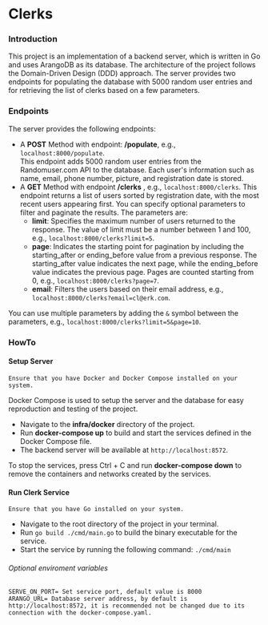 # Clerks

### Introduction
This project is an implementation of a backend server, which is written in Go and uses ArangoDB as its database.
The architecture of the project follows the Domain-Driven Design (DDD) approach.
The server provides two endpoints for populating the database with 5000 random user entries and for retrieving
the list of clerks based on a few parameters.


### Endpoints
The server provides the following endpoints:

- A **POST** Method with endpoint: **/populate**, e.g., `localhost:8000/populate`. <br>
  This endpoint adds 5000 random user entries from the Randomuser.com API to the database.
  Each user's information such as name, email, phone number, picture, and registration date is stored.
- A **GET** Method with endpoint **/clerks** , e.g., `localhost:8000/clerks`.
  This endpoint returns a list of users sorted by registration date, with the most recent users
  appearing first.
  You can specify optional parameters to filter and paginate the
  results. The parameters are:
    - **limit**: Specifies the maximum number of users returned to the response.
      The value of limit must be a number between 1 and 100, e.g., `localhost:8000/clerks?limit=5`.
    - **page**: Indicates the starting point for pagination by including the starting_after
      or ending_before value from a previous response. The starting_after value indicates the next page,
      while the ending_before value indicates the previous page. Pages are counted starting from 0, e.g.,
      `localhost:8000/clerks?page=7`.
    - **email**: Filters the users based on their email address, e.g., `localhost:8000/clerks?email=cl@erk.com`.

You can use multiple parameters by adding the `&` symbol between the parameters, e.g.,
`localhost:8000/clerks?limit=5&page=10`.



### HowTo

#### Setup Server
`Ensure that you have Docker and Docker Compose installed on your system.`

Docker Compose is used to setup the server and the database for easy reproduction and testing of the project.

- Navigate to the **infra/docker** directory of the project.
- Run **docker-compose up** to build and start the services defined in the Docker Compose file.
- The backend server will be available at `http://localhost:8572`.

To stop the services, press Ctrl + C and run **docker-compose down** to remove the containers and networks
created by the services.

#### Run Clerk Service

`Ensure that you have Go installed on your system. `
- Navigate to the root directory of the project in your terminal.
- Run `go build ./cmd/main.go`  to build the binary executable for the service.
- Start the service by running the following command: ```./cmd/main```

###### Optional enviroment variables

```
SERVE_ON_PORT= Set service port, default value is 8000
ARANGO_URL= Database server address, by default is http://localhost:8572, it is recommended not be changed due to its connection with the docker-compose.yaml. 
```